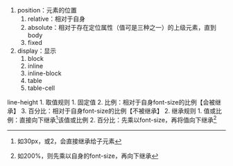 1. position：元素的位置
	1. relative：相对于自身
	2. absolute：相对于存在定位属性（值可是三种之一）的上级元素，直到body
	3. fixed
2. display：显示
	1. block
	2. inline
	3. inline-block
	4. table
	5. table-cell

line-height
	1. 取值规则
		1. 固定值
		2. 比例：相对于自身font-size的比例【会被继承】
		3. 百分比：相对于自身font-size的比例【不被继承】
	2. 继承规则
		1. 值或比例：直接向下继承[^1]该值或比例
		2. 百分比：先乘以font-size，再将值向下继承[^2]

[^1]: 如30px，或2，会直接继承给子元素
[^2]: 如200%，则先乘以自身的font-size，再向下继承
